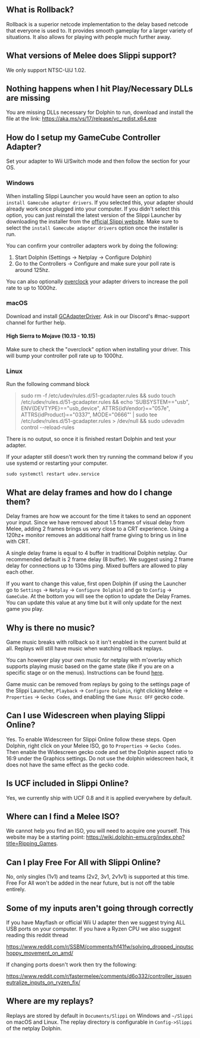 ## What is Rollback?

Rollback is a superior netcode implementation to the delay based netcode that everyone is used to. It provides smooth gameplay for a larger variety of situations. It also allows for playing with people much further away.

## What versions of Melee does Slippi support?

We only support NTSC-U/J 1.02.

## Nothing happens when I hit Play/Necessary DLLs are missing

You are missing DLLs necessary for Dolphin to run, download and install the file at the link: <https://aka.ms/vs/17/release/vc_redist.x64.exe>

## How do I setup my GameCube Controller Adapter?

Set your adapter to Wii U/Switch mode and then follow the section for your OS.

### Windows

When installing Slippi Launcher you would have seen an option to also `install Gamecube adapter drivers`. If you selected this, your adapter should already work once plugged into your computer. If you didn't select this option, you can just reinstall the latest version of the Slippi Launcher by downloading the installer from the [official Slippi website](https://slippi.gg). Make sure to select the `install Gamecube adapter drivers` option once the installer is run.

You can confirm your controller adapters work by doing the following:

1. Start Dolphin (Settings -> Netplay -> Configure Dolphin)
2. Go to the Controllers -> Configure and make sure your poll rate is around 125hz.

You can also optionally [overclock](https://docs.google.com/document/d/1cQ3pbKZm_yUtcLK9ZIXyPzVbTJkvnfxKIyvuFMwzWe0/edit?usp=sharing) your adapter drivers to increase the poll rate to up to 1000hz.

### macOS

Download and install [GCAdapterDriver](https://secretkeys.io/gcadapterdriver/). Ask in our Discord's #mac-support channel for further help.

#### High Sierra to Mojave (10.13 - 10.15)

Make sure to check the "overclock" option when installing your driver. This will bump your controller poll rate up to 1000hz.

### Linux

Run the following command block

> sudo rm -f /etc/udev/rules.d/51-gcadapter.rules && sudo touch /etc/udev/rules.d/51-gcadapter.rules && echo 'SUBSYSTEM=="usb", ENV{DEVTYPE}=="usb_device", ATTRS{idVendor}=="057e", ATTRS{idProduct}=="0337", MODE="0666"' | sudo tee /etc/udev/rules.d/51-gcadapter.rules > /dev/null && sudo udevadm control --reload-rules

There is no output, so once it is finished restart Dolphin and test your adapter.

If your adapter still doesn't work then try running the command below if you use systemd or restarting your computer.

`sudo systemctl restart udev.service`

## What are delay frames and how do I change them?

Delay frames are how we account for the time it takes to send an opponent your input. Since we have removed about 1.5 frames of visual delay from Melee, adding 2 frames brings us very close to a CRT experience. Using a 120hz+ monitor removes an additional half frame giving to bring us in line with CRT.

A single delay frame is equal to 4 buffer in traditional Dolphin netplay. Our recommended default is 2 frame delay (8 buffer). We suggest using 2 frame delay for connections up to 130ms ping. Mixed buffers are allowed to play each other.

If you want to change this value, first open Dolphin (if using the Launcher go to `Settings` -> `Netplay` -> `Configure Dolphin`) and go to `Config` -> `GameCube`. At the bottom you will see the option to update the Delay Frames. You can update this value at any time but it will only update for the next game you play.

## Why is there no music?

Game music breaks with rollback so it isn't enabled in the current build at all. Replays will still have music when watching rollback replays.

You can however play your own music for netplay with m'overlay which supports playing music based on the game state (like if you are on a specific stage or on the menus).
Instructions can be found [here](https://github.com/bkacjios/m-overlay/wiki/Stage-music-for-Project-Slippi).

Game music can be removed from replays by going to the settings page of the Slippi Launcher, `Playback` -> `Configure Dolphin`, right clicking Melee -> `Properties` -> `Gecko Codes`, and enabling the `Game Music OFF` gecko code.
‎‎‏‏‎ ‎‏‏‎ ‎‏‏‎ ‎

## Can I use Widescreen when playing Slippi Online?

Yes. To enable Widescreen for Slippi Online follow these steps. Open Dolphin, right click on your Melee ISO, go to `Properties` -> `Gecko Codes`. Then enable the Widescreen gecko code and set the Dolphin aspect ratio to 16:9 under the Graphics settings. Do not use the dolphin widescreen hack, it does not have the same effect as the gecko code.

## Is UCF included in Slippi Online?

Yes, we currently ship with UCF 0.8 and it is applied everywhere by default.

## Where can I find a Melee ISO?

We cannot help you find an ISO, you will need to acquire one yourself. This website may be a starting point: <https://wiki.dolphin-emu.org/index.php?title=Ripping_Games>.

## Can I play Free For All with Slippi Online?

No, only singles (1v1) and teams (2v2, 3v1, 2v1v1) is supported at this time. Free For All won't be added in the near future, but is not off the table entirely.

## Some of my inputs aren't going through correctly

If you have Mayflash or official Wii U adapter then we suggest trying ALL USB ports on your computer. If you have a Ryzen CPU we also suggest reading this reddit thread

<https://www.reddit.com/r/SSBM/comments/hf41fw/solving_dropped_inputschoppy_movement_on_amd/>

If changing ports doesn't work then try the following:

<https://www.reddit.com/r/fastermelee/comments/d6o332/controller_issueneutralize_inputs_on_ryzen_fix/>

## Where are my replays?

Replays are stored by default in `Documents/Slippi` on Windows and `~/Slippi` on macOS and Linux. The replay directory is configurable in `Config->Slippi` of the netplay Dolphin.
